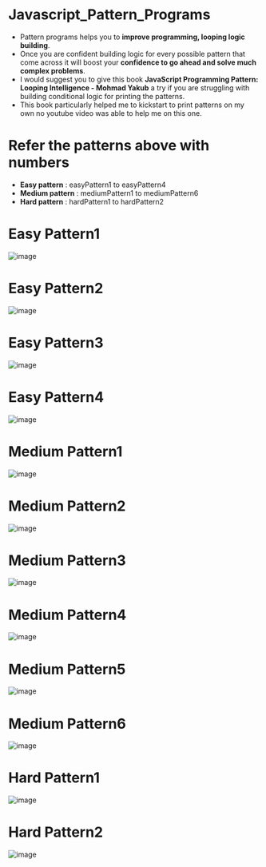 # Javascript_Pattern_Programs

- Pattern programs helps you to **improve programming, looping logic building**.<br>
- Once you are confident building logic for every possible pattern that come across it will boost your **confidence to go ahead and solve much complex problems**.<br>
- I would suggest you to give this book **JavaScript Programming Pattern: Looping Intelligence - Mohmad Yakub** a try if you are struggling with building conditional logic for printing the patterns.<br>
- This book particularly helped me to kickstart to print patterns on my own no youtube video was able to help me on this one.

# Refer the patterns above with numbers

- **Easy pattern** : easyPattern1 to easyPattern4
- **Medium pattern** : mediumPattern1 to mediumPattern6
- **Hard pattern** : hardPattern1 to hardPattern2

# Easy Pattern1

![image](https://github.com/user-attachments/assets/9c7deb80-e03f-440d-b08b-94368491f8f6)

# Easy Pattern2

![image](https://github.com/user-attachments/assets/10ea2eb2-dbaa-4bea-a0e1-34221259440a)

# Easy Pattern3

![image](https://github.com/user-attachments/assets/55f89a46-1c88-4886-a04a-7feeb33a5926)

# Easy Pattern4

![image](https://github.com/user-attachments/assets/c3a11f2d-c3c2-4d86-810c-478d83d18564)

# Medium Pattern1

![image](https://github.com/user-attachments/assets/4c6aebd4-9876-4f09-bac8-6c4664874e14)

# Medium Pattern2

![image](https://github.com/user-attachments/assets/9b374835-4ba1-4fa6-8552-de6b1a55185a)

# Medium Pattern3

![image](https://github.com/user-attachments/assets/b92801e0-ea3a-4006-a9c1-64037da300c0)

# Medium Pattern4

![image](https://github.com/user-attachments/assets/d01fb213-01aa-4787-88b2-6dd6cc18021d)

# Medium Pattern5

![image](https://github.com/user-attachments/assets/0e98e972-c4b1-4ef9-99ad-a0eabf4b2d66)

# Medium Pattern6

![image](https://github.com/user-attachments/assets/3d1ddf30-c55a-4d11-a75e-6b00002a313f)

# Hard Pattern1

![image](https://github.com/user-attachments/assets/848ed495-f1f9-4d58-8986-0dab81736985)

# Hard Pattern2

![image](https://github.com/user-attachments/assets/690cad13-a2b0-45ba-9c0d-e3329d0addde)
